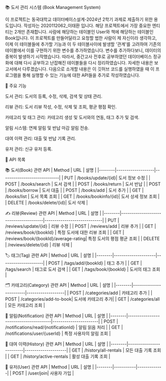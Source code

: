 📚 도서 관리 시스템 (Book Management System)

이 프로젝트는 동국대학교 데이터베이스설계-2024년 2학기 과제로 제출하기 위한 용도입니다. 작성자는 2020112062_이태환 입니다. 해당 프로젝트에서 가장 중요한 엔티티는 2개만 존재합니다. 사람에 해당하는 테이블인 User와 책에 해당하는 테이블인 Book입니다. 이 프로젝트를 만들어달라고 요청할 법한 사람이 제 자신이라 생각하고, 이제 이 테이블들에 추가할 기능과 이 두 테이블사이에 발생할 '관계'를 고려하여 기존의 테이블에서 이를 구현하기 위한 변수를 추가하였습니다. 변수를 추가하다보니, 데이터의 중복이 발생하기 시작했습니다. 따라서, 중간고사 전후로 공부하였던 데이터베이스 정규화에 대해 다시 공부하고 난잡해진 테이블들을 다시 정리하였습니다. 자세한 내용은 보고서에서 다루겠습니다. 다음으로 소개할 내용은 이 깃허브 코드를 실행하였을 때 이 프로그램을 통해 실행할 수 있는 기능에 대한 API들을 추가로 작성하였습니다. 

🚀 주요 기능

도서 관리: 도서의 등록, 수정, 삭제, 검색 및 상태 관리.

리뷰 관리: 도서 리뷰 작성, 수정, 삭제 및 조회, 평균 평점 확인.

카테고리 및 태그 관리: 카테고리 생성 및 도서와의 연동, 태그 추가 및 검색.

알림 시스템: 연체 알림 및 반납 마감 알림 전송.

대여 이력 관리: 대출 및 반납 기록 관리.

유저 관리: 신규 유저 등록.

📑 API 목록

📚 도서(Book) 관련 API
| Method | URL               | 설명                        |
|--------|-------------------|-----------------------------|
| PUT    | /books/update/{id}| 도서 정보 수정              |
| POST   | /books/search     | 도서 검색                   |
| POST   | /books/return     | 도서 반납                   |
| POST   | /books/borrow     | 도서 대출                   |
| POST   | /books/add        | 도서 추가                   |
| GET    | /books/list       | 도서 목록 조회               |
| GET    | /books/bookinfo/{id}| 도서 상세 정보 조회          |
| DELETE | /books/delete/{id}| 도서 삭제                   |


✍ 리뷰(Review) 관련 API
| Method | URL                                   | 설명                        |
|--------|---------------------------------------|-----------------------------|
| PUT    | /reviews/update/{id}                 | 리뷰 수정                   |
| POST   | /reviews/add                         | 리뷰 추가                   |
| GET    | /reviews/book/{bookId}               | 특정 도서에 대한 리뷰 조회   |
| GET    | /reviews/book/{bookId}/average-rating| 특정 도서의 평점 평균 조회   |
| DELETE | /reviews/delete/{id}                 | 리뷰 삭제                   |


🏷 태그(Tag) 관련 API
| Method | URL                 | 설명                |
|--------|---------------------|---------------------|
| POST   | /tags/add/{bookId}  | 태그 추가           |
| GET    | /tags/search        | 태그로 도서 검색     |
| GET    | /tags/book/{bookId} | 도서의 태그 조회     |

🗂 카테고리(Category) 관련 API
| Method | URL                    | 설명              |
|--------|------------------------|-------------------|
| POST   | /categories/add        | 카테고리 추가      |
| POST   | /categories/add-to-book| 도서에 카테고리 추가|
| GET    | /categories/all        | 모든 카테고리 조회 |

🔔 알림(Notification) 관련 API
| Method | URL                                   | 설명                  |
|--------|---------------------------------------|-----------------------|
| POST   | /notifications/read/{notificationId} | 알림 읽음 처리         |
| GET    | /notifications/user/{userId}          | 특정 사용자의 알림 조회 |

📜 대여 이력(History) 관련 API
| Method | URL                     | 설명                |
|--------|-------------------------|---------------------|
| GET    | /history/all-rentals    | 모든 대출 기록 조회   |
| GET    | /history/active-rentals | 활성 대출 기록 조회   |

👤 유저(User) 관련 API
| Method | URL       | 설명        |
|--------|-----------|-------------|
| POST   | /user/join| 사용자 가입 |

 
